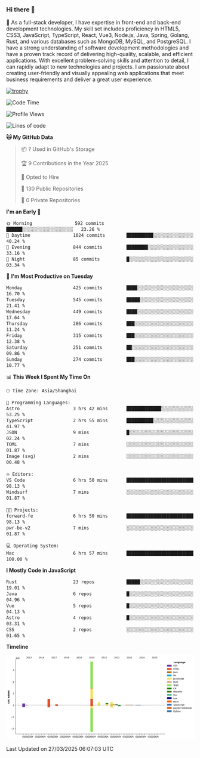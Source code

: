 ### Hi there 👋

🌱 As a full-stack developer, I have expertise in front-end and back-end development technologies. My skill set includes proficiency in HTML5, CSS3, JavaScript, TypeScript, React, Vue3, Node.js, Java, Spring, Golang, Rust, and various databases such as MongoDB, MySQL, and PostgreSQL. I have a strong understanding of software development methodologies and have a proven track record of delivering high-quality, scalable, and efficient applications. With excellent problem-solving skills and attention to detail, I can rapidly adapt to new technologies and projects. I am passionate about creating user-friendly and visually appealing web applications that meet business requirements and deliver a great user experience.

[![trophy](https://github-profile-trophy.vercel.app/?username=elton&rank=SECRET,SSS,SS,S,AAA,AA,A&theme=onedark&no-frame=true&margin-w=10)](https://github.com/ryo-ma/github-profile-trophy)

<!--START_SECTION:waka-->
![Code Time](http://img.shields.io/badge/Code%20Time-1%2C455%20hrs%202%20mins-blue)

![Profile Views](http://img.shields.io/badge/Profile%20Views-1-blue)

![Lines of code](https://img.shields.io/badge/From%20Hello%20World%20I%27ve%20Written-5.6%20million%20lines%20of%20code-blue)

**🐱 My GitHub Data** 

> 📦 ? Used in GitHub's Storage 
 > 
> 🏆 9 Contributions in the Year 2025
 > 
> 💼 Opted to Hire
 > 
> 📜 130 Public Repositories 
 > 
> 🔑 0 Private Repositories 
 > 
**I'm an Early 🐤** 

```text
🌞 Morning                592 commits         ██████░░░░░░░░░░░░░░░░░░░   23.26 % 
🌆 Daytime                1024 commits        ██████████░░░░░░░░░░░░░░░   40.24 % 
🌃 Evening                844 commits         ████████░░░░░░░░░░░░░░░░░   33.16 % 
🌙 Night                  85 commits          █░░░░░░░░░░░░░░░░░░░░░░░░   03.34 % 
```
📅 **I'm Most Productive on Tuesday** 

```text
Monday                   425 commits         ████░░░░░░░░░░░░░░░░░░░░░   16.70 % 
Tuesday                  545 commits         █████░░░░░░░░░░░░░░░░░░░░   21.41 % 
Wednesday                449 commits         ████░░░░░░░░░░░░░░░░░░░░░   17.64 % 
Thursday                 286 commits         ███░░░░░░░░░░░░░░░░░░░░░░   11.24 % 
Friday                   315 commits         ███░░░░░░░░░░░░░░░░░░░░░░   12.38 % 
Saturday                 251 commits         ██░░░░░░░░░░░░░░░░░░░░░░░   09.86 % 
Sunday                   274 commits         ███░░░░░░░░░░░░░░░░░░░░░░   10.77 % 
```


📊 **This Week I Spent My Time On** 

```text
🕑︎ Time Zone: Asia/Shanghai

💬 Programming Languages: 
Astro                    3 hrs 42 mins       █████████████░░░░░░░░░░░░   53.25 % 
TypeScript               2 hrs 55 mins       ██████████░░░░░░░░░░░░░░░   41.97 % 
JSON                     9 mins              █░░░░░░░░░░░░░░░░░░░░░░░░   02.24 % 
TOML                     7 mins              ░░░░░░░░░░░░░░░░░░░░░░░░░   01.87 % 
Image (svg)              2 mins              ░░░░░░░░░░░░░░░░░░░░░░░░░   00.48 % 

🔥 Editors: 
VS Code                  6 hrs 50 mins       █████████████████████████   98.13 % 
Windsurf                 7 mins              ░░░░░░░░░░░░░░░░░░░░░░░░░   01.87 % 

🐱‍💻 Projects: 
forward-fe               6 hrs 50 mins       █████████████████████████   98.13 % 
pwr-be-v2                7 mins              ░░░░░░░░░░░░░░░░░░░░░░░░░   01.87 % 

💻 Operating System: 
Mac                      6 hrs 57 mins       █████████████████████████   100.00 % 
```

**I Mostly Code in JavaScript** 

```text
Rust                     23 repos            █████░░░░░░░░░░░░░░░░░░░░   19.01 % 
Java                     6 repos             █░░░░░░░░░░░░░░░░░░░░░░░░   04.96 % 
Vue                      5 repos             █░░░░░░░░░░░░░░░░░░░░░░░░   04.13 % 
Astro                    4 repos             █░░░░░░░░░░░░░░░░░░░░░░░░   03.31 % 
CSS                      2 repos             ░░░░░░░░░░░░░░░░░░░░░░░░░   01.65 % 
```



**Timeline**

![Lines of Code chart](https://raw.githubusercontent.com/elton/elton/main/assets/bar_graph.png)


 Last Updated on 27/03/2025 06:07:03 UTC
<!--END_SECTION:waka-->

<!--
**elton/elton** is a ✨ _special_ ✨ repository because its `README.md` (this file) appears on your GitHub profile.

Here are some ideas to get you started:

- 🔭 I’m currently working on ...
- 🌱 I’m currently learning ...
- 👯 I’m looking to collaborate on ...
- 🤔 I’m looking for help with ...
- 💬 Ask me about ...
- 📫 How to reach me: ...
- 😄 Pronouns: ...
- ⚡ Fun fact: ...
-->
